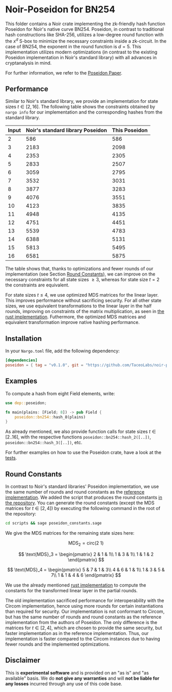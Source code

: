 # Noir-Poseidon for BN254

This folder contains a Noir crate implementing the zk-friendly hash function Poseidon for Noir's native curve BN254. Poseidon, in contrast to traditional hash constructions like SHA-256, utilizes a low-degree round function with the $x^d$ S-box to minimize the necessary constraints inside a zk-circuit. In the case of BN254, the exponent in the round function is $d=5$. This implementation utilizes modern optimizations (in contrast to the existing Poseidon implementation in Noir's standard library) with all advances in cryptanalysis in mind.

For further information, we refer to the [Poseidon Paper](https://eprint.iacr.org/2019/458.pdf).

## Performance

Similar to Noir's standard library, we provide an implementation for state sizes $t \in [2, 16]$. The following table shows the constraints obtained by `nargo info` for our implementation and the corresponding hashes from the standard library.

| Input | Noir's standard library Poseidon | This Poseidon |
| ----- | -------------------------------- | ------------- |
| 2     | 586                              | 586           |
| 3     | 2183                             | 2098          |
| 4     | 2353                             | 2305          |
| 5     | 2833                             | 2507          |
| 6     | 3059                             | 2795          |
| 7     | 3532                             | 3031          |
| 8     | 3877                             | 3283          |
| 9     | 4076                             | 3551          |
| 10    | 4123                             | 3835          |
| 11    | 4948                             | 4135          |
| 12    | 4751                             | 4451          |
| 13    | 5539                             | 4783          |
| 14    | 6388                             | 5131          |
| 15    | 5813                             | 5495          |
| 16    | 6581                             | 5875          |

The table shows that, thanks to optimizations and fewer rounds of our implementation (see Section [Round Constants](#round-constants)), we can improve on the necessary constraints for all state sizes $\ge 3$, whereas for state size $t=2$ the constraints are equivalent.

For state sizes $t \le 4$, we use optimized MDS matrices for the linear layer. This improves performance without sacrificing security. For all other state sizes, we use equivalent transformations to the linear layer in the half rounds, improving on constraints of the matrix multiplication, as seen in [the rust implementation](https://extgit.iaik.tugraz.at/krypto/zkfriendlyhashzoo/-/tree/master/bellman/src/poseidon?ref_type=heads). Futhermore, the optimized MDS matrices and equivalent transformation improve native hashing performance.

## Installation

In your `Nargo.toml` file, add the following dependency:

```toml
[dependencies]
poseidon = { tag = "v0.1.0", git = "https://github.com/TaceoLabs/noir-poseidon", directory = "poseidon"}
```

## Examples

To compute a hash from eight Field elements, write:

```Rust
use dep::poseidon;

fn main(plains: [Field; 8]) -> pub Field {
    poseidon::bn254::hash_8(plains)
}
```

As already mentioned, we also provide function calls for state sizes $t \in [2..16]$, with the respective functions `poseidon::bn254::hash_2([..])`, `poseidon::bn254::hash_3([..])`, etc.

For further examples on how to use the Poseidon crate, have a look at the [tests](src/bn254/perm.nr).

## Round Constants

In contrast to Noir's standard libraries' Poseidon implementation, we use the same number of rounds and round constants as the [reference implementation](https://extgit.iaik.tugraz.at/krypto/hadeshash/-/tree/master/code?ref_type=heads). We added the script that produces the round constants [in the repository](scripts/poseidon_constants.sage). You can generate the round constants (except the MDS matrices for $t \in [2,4]$) by executing the following command in the root of the repository:

```bash
cd scripts && sage poseidon_constants.sage
```

We give the MDS matrices for the remaining state sizes here:

$$
\text{MDS}_2 = \text{circ}(2\text{ }1)
$$

$$
\text{MDS}_3 = \begin{pmatrix}
2 & 1 & 1\\
1 & 3 & 1\\
1 & 1 & 2
\end{pmatrix}
$$

$$
\text{MDS}_4 =
\begin{pmatrix}
5 & 7 & 1 & 3\\
4 & 6 & 1 & 1\\
1 & 3 & 5 & 7\\
1 & 1 & 4 & 6
\end{pmatrix}
$$

We use the already mentioned [rust implementation](https://extgit.iaik.tugraz.at/krypto/zkfriendlyhashzoo/-/tree/master/bellman/src/poseidon?ref_type=heads) to compute the constants for the transformed linear layer in the partial rounds.

The old implementation sacrificed performance for interoperability with the Circom implementation, hence using more rounds for certain instantiations than required for security. Our implementation is not conformant to Circom, but has the same number of rounds and round constants as the reference implementation from the authors of Poseidon. The only difference is the matrices for $t \in [2,4]$, which are chosen to provide the same security, but faster implementation as in the reference implementation. Thus, our implementation is faster compared to the Circom instances due to having fewer rounds and the implemented optimizations.

## Disclaimer

This is **experimental software** and is provided on an "as is" and "as available" basis. We do **not give any warranties** and will **not be liable for any losses** incurred through any use of this code base.
